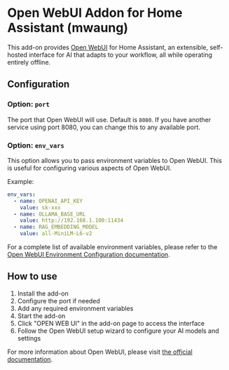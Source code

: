 # Open WebUI Addon for Home Assistant (mwaung)

This add-on provides [Open WebUI](https://openwebui.com) for Home Assistant, an extensible, self-hosted interface for AI that adapts to your workflow, all while operating entirely offline.

## Configuration

### Option: `port`

The port that Open WebUI will use. Default is `8080`.
If you have another service using port 8080, you can change this to any available port.

### Option: `env_vars`

This option allows you to pass environment variables to Open WebUI. This is useful for configuring various aspects of Open WebUI.

Example:
```yaml
env_vars:
  - name: OPENAI_API_KEY
    value: sk-xxx
  - name: OLLAMA_BASE_URL
    value: http://192.168.1.100:11434
  - name: RAG_EMBEDDING_MODEL
    value: all-MiniLM-L6-v2
```

For a complete list of available environment variables, please refer to the [Open WebUI Environment Configuration documentation](https://docs.openwebui.com/getting-started/env-configuration/#overview).

## How to use

1. Install the add-on
2. Configure the port if needed
3. Add any required environment variables
4. Start the add-on
5. Click "OPEN WEB UI" in the add-on page to access the interface
6. Follow the Open WebUI setup wizard to configure your AI models and settings

For more information about Open WebUI, please visit [the official documentation](https://docs.openwebui.com/).
